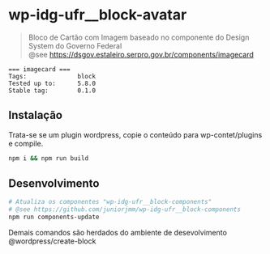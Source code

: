 # wp-idg-ufr__block-avatar

> Bloco de Cartão com Imagem baseado no componente do Design System do Governo Federal <br />
> @see https://dsgov.estaleiro.serpro.gov.br/components/imagecard

```
=== imagecard ===
Tags:              block
Tested up to:      5.8.0
Stable tag:        0.1.0
```

## Instalação

Trata-se se um plugin wordpress, copie o conteúdo para wp-contet/plugins e compile.
```bash
npm i && npm run build
```

## Desenvolvimento

```bash
# Atualiza os componentes "wp-idg-ufr__block-components"
# @see https://github.com/juniorjmm/wp-idg-ufr__block-components
npm run components-update
```
Demais comandos são herdados do ambiente de desevolvimento @wordpress/create-block

